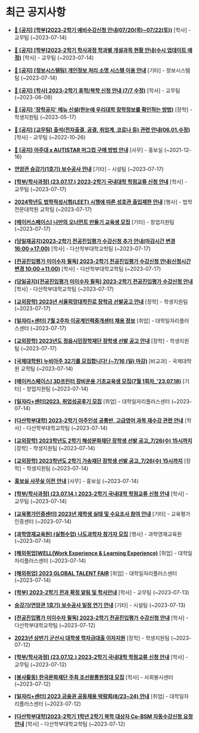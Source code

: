 # 최근 공지사항

* **[📌 [공지] [학부]2023-2학기 예비수강신청 안내(07/20(목)~07/22(토))](http://ajou.ac.kr/kr/ajou/notice.do?mode=view&amp;articleNo=219066&amp;article.offset=0&amp;articleLimit=30)**
 [학사] - 교무팀 (~2023-07-14)

* **[📌 [공지] [학부]2023-2학기 학사과정 학과별 개설과목 현황 안내(수시 업데이트 예정)](http://ajou.ac.kr/kr/ajou/notice.do?mode=view&amp;articleNo=219065&amp;article.offset=0&amp;articleLimit=30)**
 [학사] - 교무팀 (~2023-07-14)

* **[📌 [공지] [정보시스템팀] 개인정보 처리 소명 시스템 이용 안내](http://ajou.ac.kr/kr/ajou/notice.do?mode=view&amp;articleNo=219034&amp;article.offset=0&amp;articleLimit=30)**
 [기타] - 정보시스템팀 (~2023-07-14)

* **[📌 [공지] [학사] 2023-2학기 휴학/복학 신청 안내 (7/7 수정)](http://ajou.ac.kr/kr/ajou/notice.do?mode=view&amp;articleNo=215587&amp;article.offset=0&amp;articleLimit=30)**
 [학사] - 교무팀 (~2023-06-08)

* **[📌 [공지] &#x27;장학공지&#x27; 메뉴 신설(한눈에 우리대학 장학정보를 확인하는 방법)](http://ajou.ac.kr/kr/ajou/notice.do?mode=view&amp;articleNo=214764&amp;article.offset=0&amp;articleLimit=30)**
 [장학] - 학생지원팀 (~2023-05-17)

* **[📌 [공지] [교무팀] 출석(전자출결, 공결, 취업계, 코로나 등) 관련 안내(06.01.수정)](http://ajou.ac.kr/kr/ajou/notice.do?mode=view&amp;articleNo=205552&amp;article.offset=0&amp;articleLimit=30)**
 [학사] - 교무팀 (~2022-10-26)

* **[📌 [공지] 아주대 x AUTISTAR 머그컵 구매 방법 안내](http://ajou.ac.kr/kr/ajou/notice.do?mode=view&amp;articleNo=147976&amp;article.offset=0&amp;articleLimit=30)**
 [사무] - 홍보실 (~2021-12-16)

* **[연암관 승강기(1호기) 보수공사 안내](http://ajou.ac.kr/kr/ajou/notice.do?mode=view&amp;articleNo=219107&amp;article.offset=0&amp;articleLimit=30)**
 [기타] - 시설팀 (~2023-07-17)

* **[[학부/학사과정] (23.07.17.) 2023-2학기 국내대학 학점교류 신청 안내](http://ajou.ac.kr/kr/ajou/notice.do?mode=view&amp;articleNo=219106&amp;article.offset=0&amp;articleLimit=30)**
 [학사] - 교무팀 (~2023-07-17)

* **[2024학년도 법학적성시험(LEET) 시행에 따른 성호관 출입제한 안내](http://ajou.ac.kr/kr/ajou/notice.do?mode=view&amp;articleNo=219098&amp;article.offset=0&amp;articleLimit=30)**
 [행사] - 법학전문대학원 교학팀 (~2023-07-17)

* **[[메이커스페이스] 나만의 오너먼트 만들기 교육생 모집](http://ajou.ac.kr/kr/ajou/notice.do?mode=view&amp;articleNo=219090&amp;article.offset=0&amp;articleLimit=30)**
 [기타] - 창업지원팀 (~2023-07-17)

* **[(당일재공지)2023-2학기 전공진입평가 수강신청 추가 안내(마감시간 변경 16:00→17:00)](http://ajou.ac.kr/kr/ajou/notice.do?mode=view&amp;articleNo=219087&amp;article.offset=0&amp;articleLimit=30)**
 [학사] - 다산학부대학교학팀 (~2023-07-17)

* **[[전공진입평가 미이수자 필독] 2023-2학기 전공진입평가 수강신청 안내(신청시간 변경 10:00→11:00)](http://ajou.ac.kr/kr/ajou/notice.do?mode=view&amp;articleNo=219085&amp;article.offset=0&amp;articleLimit=30)**
 [학사] - 다산학부대학교학팀 (~2023-07-17)

* **[(당일공지)[전공진입평가 미이수자 필독] 2023-2학기 전공진입평가 수강신청 안내](http://ajou.ac.kr/kr/ajou/notice.do?mode=view&amp;articleNo=219084&amp;article.offset=0&amp;articleLimit=30)**
 [학사] - 다산학부대학교학팀 (~2023-07-17)

* **[[교외장학] 2023년 서울희망대학진로 장학금 선발공고 안내](http://ajou.ac.kr/kr/ajou/notice.do?mode=view&amp;articleNo=219081&amp;article.offset=0&amp;articleLimit=30)**
 [장학] - 학생지원팀 (~2023-07-17)

* **[[일자리+센터] 7월 2주차 이공계인력중개센터 채용 정보](http://ajou.ac.kr/kr/ajou/notice.do?mode=view&amp;articleNo=219079&amp;article.offset=0&amp;articleLimit=30)**
 [취업] - 대학일자리플러스센터 (~2023-07-17)

* **[[교외장학] 2023년도 정읍시민장학재단 장학생 선발 공고 안내](http://ajou.ac.kr/kr/ajou/notice.do?mode=view&amp;articleNo=219074&amp;article.offset=0&amp;articleLimit=30)**
 [장학] - 학생지원팀 (~2023-07-17)

* **[[국제대학원] 누비아주 32기를 모집합니다! (~7/16 (일) 마감)](http://ajou.ac.kr/kr/ajou/notice.do?mode=view&amp;articleNo=219068&amp;article.offset=0&amp;articleLimit=30)**
 [비교과] - 국제대학원 교학팀 (~2023-07-14)

* **[[메이커스페이스] 3D프린터 장비운용 기초교육생 모집(7월 1회차_&#x27;23.07.18)](http://ajou.ac.kr/kr/ajou/notice.do?mode=view&amp;articleNo=219063&amp;article.offset=0&amp;articleLimit=30)**
 [기타] - 창업지원팀 (~2023-07-14)

* **[[일자리+센터]2023. 취업성공후기 모집](http://ajou.ac.kr/kr/ajou/notice.do?mode=view&amp;articleNo=219062&amp;article.offset=0&amp;articleLimit=30)**
 [취업] - 대학일자리플러스센터 (~2023-07-14)

* **[[다산학부대학] 2023-2학기 아주인성 공통반, 고급영어 과목 재수강 관련 안내](http://ajou.ac.kr/kr/ajou/notice.do?mode=view&amp;articleNo=219044&amp;article.offset=0&amp;articleLimit=30)**
 [학사] - 다산학부대학교학팀 (~2023-07-14)

* **[[교외장학] 2023학년도 2학기 해성문화재단 장학생 선발 공고_7/26(수) 15시까지](http://ajou.ac.kr/kr/ajou/notice.do?mode=view&amp;articleNo=219041&amp;article.offset=0&amp;articleLimit=30)**
 [장학] - 학생지원팀 (~2023-07-14)

* **[[교외장학] 2023학년도 2학기 가송재단 장학생 선발 공고_7/26(수) 15시까지](http://ajou.ac.kr/kr/ajou/notice.do?mode=view&amp;articleNo=219038&amp;article.offset=0&amp;articleLimit=30)**
 [장학] - 학생지원팀 (~2023-07-14)

* **[홍보실 사무실 이전 안내](http://ajou.ac.kr/kr/ajou/notice.do?mode=view&amp;articleNo=219035&amp;article.offset=0&amp;articleLimit=30)**
 [사무] - 홍보실 (~2023-07-14)

* **[[학부/학사과정] (23.07.14.) 2023-2학기 국내대학 학점교류 신청 안내](http://ajou.ac.kr/kr/ajou/notice.do?mode=view&amp;articleNo=219031&amp;article.offset=0&amp;articleLimit=30)**
 [학사] - 교무팀 (~2023-07-14)

* **[[교육평가인증센터] 2023년 재학생 실태 및 수요조사 참여 안내](http://ajou.ac.kr/kr/ajou/notice.do?mode=view&amp;articleNo=219029&amp;article.offset=0&amp;articleLimit=30)**
 [기타] - 교육평가인증센터 (~2023-07-14)

* **[[과학영재교육원] (실험수업) 나도과학자 참가자 모집](http://ajou.ac.kr/kr/ajou/notice.do?mode=view&amp;articleNo=219028&amp;article.offset=0&amp;articleLimit=30)**
 [행사] - 과학영재교육원 (~2023-07-14)

* **[[해외취업]WELL(Work Experience &amp; Learning Experience)](http://ajou.ac.kr/kr/ajou/notice.do?mode=view&amp;articleNo=219027&amp;article.offset=0&amp;articleLimit=30)**
 [취업] - 대학일자리플러스센터 (~2023-07-14)

* **[[해외취업] 2023 GLOBAL TALENT FAIR](http://ajou.ac.kr/kr/ajou/notice.do?mode=view&amp;articleNo=219026&amp;article.offset=0&amp;articleLimit=30)**
 [취업] - 대학일자리플러스센터 (~2023-07-14)

* **[[학부] 2023-2학기 전과 확정 알림 및 학사안내](http://ajou.ac.kr/kr/ajou/notice.do?mode=view&amp;articleNo=219018&amp;article.offset=0&amp;articleLimit=30)**
 [학사] - 교무팀 (~2023-07-13)

* **[승강기(연암관 1호기) 보수공사 일정 연기 안내](http://ajou.ac.kr/kr/ajou/notice.do?mode=view&amp;articleNo=219007&amp;article.offset=0&amp;articleLimit=30)**
 [기타] - 시설팀 (~2023-07-13)

* **[[전공진입평가 미이수자 필독] 2023-2학기 전공진입평가 수강신청 안내](http://ajou.ac.kr/kr/ajou/notice.do?mode=view&amp;articleNo=218992&amp;article.offset=0&amp;articleLimit=30)**
 [학사] - 다산학부대학교학팀 (~2023-07-12)

* **[2023년 상반기 군산시 대학생 학자금대출 이자지원](http://ajou.ac.kr/kr/ajou/notice.do?mode=view&amp;articleNo=218985&amp;article.offset=0&amp;articleLimit=30)**
 [장학] - 학생지원팀 (~2023-07-12)

* **[[학부/학사과정] (23.07.12.) 2023-2학기 국내대학 학점교류 신청 안내](http://ajou.ac.kr/kr/ajou/notice.do?mode=view&amp;articleNo=218977&amp;article.offset=0&amp;articleLimit=30)**
 [학사] - 교무팀 (~2023-07-12)

* **[[봉사활동] 한국문화재단 주최 조선왕릉원정대 모집](http://ajou.ac.kr/kr/ajou/notice.do?mode=view&amp;articleNo=218974&amp;article.offset=0&amp;articleLimit=30)**
 [학사] - 사회봉사센터 (~2023-07-12)

* **[[일자리+센터] 2023 금융권 공동채용 박람회(8/23~24) 안내](http://ajou.ac.kr/kr/ajou/notice.do?mode=view&amp;articleNo=218972&amp;article.offset=0&amp;articleLimit=30)**
 [취업] - 대학일자리플러스센터 (~2023-07-12)

* **[[다산학부대학]2023-2학기 1학년 2학기 복학 대상자 Co-BSM 자동수강신청 요청 안내](http://ajou.ac.kr/kr/ajou/notice.do?mode=view&amp;articleNo=218971&amp;article.offset=0&amp;articleLimit=30)**
 [학사] - 다산학부대학교학팀 (~2023-07-12)
